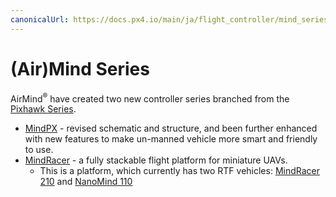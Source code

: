 ```yaml
---
canonicalUrl: https://docs.px4.io/main/ja/flight_controller/mind_series
---
```


# (Air)Mind Series

AirMind<sup>&reg;</sup> have created two new controller series branched from the [Pixhawk Series](../flight_controller/pixhawk_series.md).

* [MindPX](../flight_controller/mindpx.md) - revised schematic and structure, and been further enhanced with new features to make un-manned vehicle more smart and friendly to use.
* [MindRacer](../flight_controller/mindracer.md) - a fully stackable flight platform for miniature UAVs. 
  * This is a platform, which currently has two RTF vehicles: [MindRacer 210](../complete_vehicles/mindracer210.md) and [NanoMind 110](../complete_vehicles/nanomind110.md)